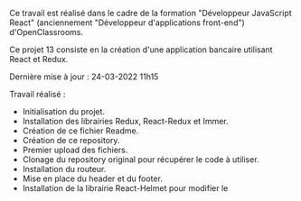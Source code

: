 Ce travail est réalisé dans le cadre de la formation "Développeur JavaScript React" (anciennement "Développeur d'applications front-end") d'OpenClassrooms.

Ce projet 13 consiste en la création d'une application bancaire utilisant React et Redux.

Dernière mise à jour : 24-03-2022 11h15

Travail réalisé :
- Initialisation du projet.
- Installation des librairies Redux, React-Redux et Immer.
- Création de ce fichier Readme.
- Création de ce repository.
- Premier upload des fichiers.
- Clonage du repository original pour récupérer le code à utiliser.
- Installation du routeur.
- Mise en place du header et du footer.
- Installation de la librairie React-Helmet pour modifier le <title> des pages.
- Création de 2 composants utilisés plusieurs fois.
- Mise en place de 3 pages de l'application.
- Installation de la librairie React-Helmet-Async pour remplacer React-Helmet qui provoque une erreur en console.
- Intégration des 2 wireframes.
- Mise en place d'une page "Transactions".
- Réorganisation du CSS de manière plus claire.
- Ajout de plusieurs composants (dont 3 provisoires) pour la page "Transactions".
- Installation de Axios et désinstallation de React-Helmet.
- Mise en place de l'accès au back-end.
- Mise en place du store de Redux et utilisation dans "signin.js".
- Finition de la page "Transactions".
- Mise en place des requêtes API de "login" et de "profile".
- Mise en place de la connexion avec les données back-end.
- Ajout d'un message d'erreur pour le formulaire de connexion.
- Ajout d'un fichier YAML selon Swagger indiquant les endpoints supplémentaires de l'API.
- Finition du store.
- Amélioration de la gestion des routes.
- Ajout de quelques commentaires.

Ce projet est désormais terminé mais peut éventuellement être amélioré.